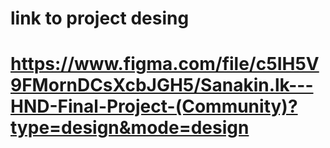 # link to project desing 
# https://www.figma.com/file/c5IH5V9FMornDCsXcbJGH5/Sanakin.lk---HND-Final-Project-(Community)?type=design&mode=design